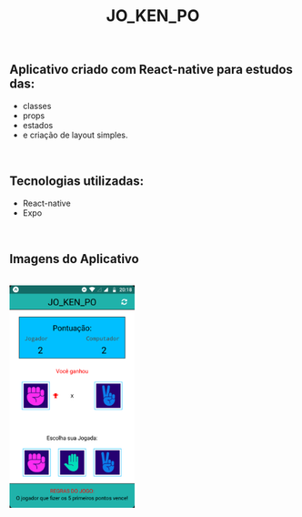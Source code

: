 <h1 align="center">JO_KEN_PO</h1>

<br>

## Aplicativo criado com React-native para estudos das:
- classes
- props
- estados
- e criação de layout simples.

<br>

## Tecnologias utilizadas:

- React-native
- Expo

<br>

## Imagens do Aplicativo

<br>

<img src="./src/images/jokenpo.png" alt="demo App" width="220"/>
